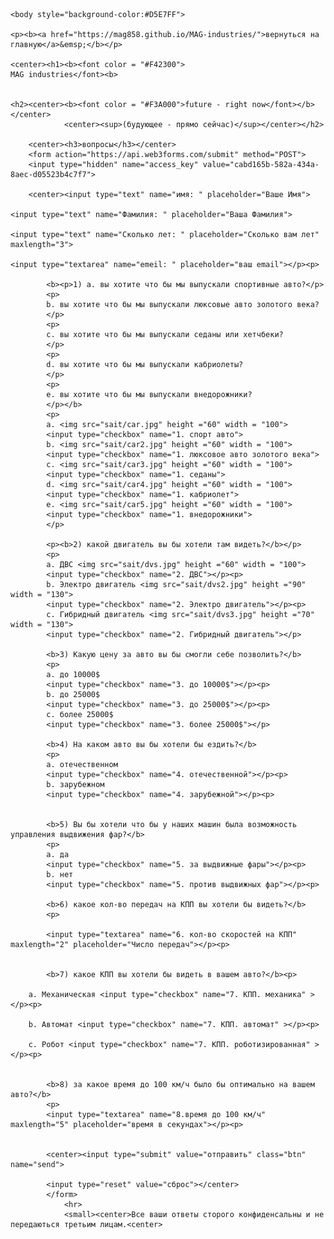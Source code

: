 
<html>
	<head>
	<title>MAG industries</title>
	<meta name="Glushnev Mikhail Alekseevich">
	<meta countent ="The site of the company MAG industries">
	<meta name="Keyboards" content="sait, MAG industries, interesting, tehnology, content, startup, 3d printer, arduino, code, knowledge, machine, auto, car, survey, be">	
	</head>
	
    <body style="background-color:#D5E7FF">
    
    <p><b><a href="https://mag858.github.io/MAG-industries/">вернуться на главную</a>&emsp;</b></p>
    
    <center><h1><b><font color = "#F42300">
    MAG industries</font><b>
    
    
    <h2><center><b><font color = "#F3A000">future - right now</font></b></center>
				<center><sup>(будующее - прямо сейчас)</sup></center></h2>
				
		<center><h3>вопросы</h3></center>
		<form action="https://api.web3forms.com/submit" method="POST">
		<input type="hidden" name="access_key" value="cabd165b-582a-434a-8aec-d05523b4c7f7">
		
		<center><input type="text" name="имя: " placeholder="Ваше Имя">
	
	<input type="text" name="Фамилия: " placeholder="Ваша Фамилия"> 
	
	<input type="text" name="Сколько лет: " placeholder="Сколько вам лет" maxlength="3">
	
	<input type="textarea" name="emeil: " placeholder="ваш email"></p><p>
	
			<b><p>1) a. вы хотите что бы мы выпускали спортивные авто?</p>
			<p>
			b. вы хотите что бы мы выпускали люксовые авто золотого века?
			</p>
			<p>
			с. вы хотите что бы мы выпускали седаны или хетчбеки?
			</p>
			<p>
			d. вы хотите что бы мы выпускали кабриолеты? 
			</p>
			<p>
			e. вы хотите что бы мы выпускали внедорожники? 
			</p></b>
			<p>
			a. <img src="sait/car.jpg" height ="60" width = "100">
			<input type="checkbox" name="1. спорт авто">
			b. <img src="sait/car2.jpg" height ="60" width = "100">
			<input type="checkbox" name="1. люксовое авто золотого века">
			c. <img src="sait/car3.jpg" height ="60" width = "100">
			<input type="checkbox" name="1. седаны">
			d. <img src="sait/car4.jpg" height ="60" width = "100">
			<input type="checkbox" name="1. кабриолет">
			e. <img src="sait/car5.jpg" height ="60" width = "100">
			<input type="checkbox" name="1. внедорожники">
			</p>
		
			<p><b>2) какой двигатель вы бы хотели там видеть?</b></p>
			<p>
			a. ДВС <img src="sait/dvs.jpg" height ="60" width = "100">
			<input type="checkbox" name="2. ДВС"></p><p>
			b. Электро двигатель <img src="sait/dvs2.jpg" height ="90" width = "130">
			<input type="checkbox" name="2. Электро двигатель"></p><p>
			c. Гибридный двигатель <img src="sait/dvs3.jpg" height ="70" width = "130">
			<input type="checkbox" name="2. Гибридный двигатель"></p>
		
			<b>3) Какую цену за авто вы бы смогли себе позволить?</b>
			<p>
			a. до 10000$
			<input type="checkbox" name="3. до 10000$"></p><p>
			b. до 25000$
			<input type="checkbox" name="3. до 25000$"></p><p>
			c. более 25000$
			<input type="checkbox" name="3. более 25000$"></p>
		
			<b>4) На каком авто вы бы хотели бы ездить?</b>
			<p>
			a. отечественном
			<input type="checkbox" name="4. отечественной"></p><p>
			b. зарубежном
			<input type="checkbox" name="4. зарубежной"></p><p>
			
			
			<b>5) Вы бы хотели что бы у наших машин была возможность управления выдвижения фар?</b>
			<p>
			a. да
			<input type="checkbox" name="5. за выдвижные фары"></p><p>
			b. нет
			<input type="checkbox" name="5. против выдвижных фар"></p><p>
			
			<b>6) какое кол-во передач на КПП вы хотели бы видеть?</b>
			<p>
			
			<input type="textarea" name="6. кол-во скоростей на КПП" maxlength="2" placeholder="Число передач"></p><p>
			
			
			<b>7) какое КПП вы хотели бы видеть в вашем авто?</b><p>
			
		а. Механическая	<input type="checkbox" name="7. КПП. механика" ></p><p>
			
	    b. Автомат <input type="checkbox" name="7. КПП. автомат" ></p><p>
			
		с. Робот <input type="checkbox" name="7. КПП. роботизированная" ></p><p>
			
			
			<b>8) за какое время до 100 км/ч было бы оптимально на вашем авто?</b>
			<p>
			<input type="textarea" name="8.время до 100 км/ч" maxlength="5" placeholder="время в секундах"></p><p>

			
			<center><input type="submit" value="отправить" class="btn" name="send">
			
			<input type="reset" value="сброс"></center>
			</form>		
				<hr>
				<small><center>Все ваши ответы сторого конфиденсальны и не передаються третьим лицам.<center>
